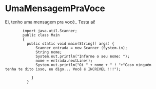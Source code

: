 # UmaMensagemPraVoce
Ei, tenho uma mensagem pra você.. Testa ai!

            import java.util.Scanner;
            public class Main
            {
              public static void main(String[] args) {
                  Scanner entrada = new Scanner (System.in);
                  String nome;
                  System.out.println("Informe o seu nome: ");
                  nome = entrada.nextLine();
                  System.out.println("Oi " + nome + " ! "+"Caso ninguém tenha te dito isso, eu digo... Você é INCRIVEL !!!");

                }
              }
